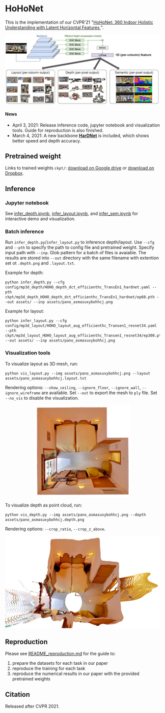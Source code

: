 # HoHoNet

This is the implementation of our CVPR'21 "[HoHoNet: 360 Indoor Holistic Understanding with Latent Horizontal Features
](https://arxiv.org/abs/2011.11498)".

![teaser](./assets/repo_teaser.jpg)

#### News
- April 3, 2021: Release inference code, jupyter notebook and visualization tools. Guide for reproduction is also finished.
- March 4, 2021: A new backbone **[HarDNet](https://github.com/PingoLH/Pytorch-HarDNet)** is included, which shows better speed and depth accuracy.


## Pretrained weight
Links to trained weights `ckpt/`: [download on Google drive](https://drive.google.com/drive/folders/1raT3vRXnQXRAQuYq36dE-93xFc_hgkTQ?usp=sharing) or [download on Dropbox](https://www.dropbox.com/sh/b014nop5jrehpoq/AACWNTMMHEAbaKOO1drqGio4a?dl=0).


## Inference
### Jupyter notebook
See [infer_depth.ipynb](infer_depth.ipynb), [infer_layout.ipynb](infer_layout.ipynb), and [infer_sem.ipynb](infer_sem.ipynb) for interactive demo and visualization.

### Batch inference
Run `infer_depth.py`/`infer_layout.py` to inference depth/layout.
Use `--cfg` and `--pth` to specify the path to config file and pretrained weight.
Specify input path with `--inp`. Glob pattern for a batch of files is avaiable.
The results are stored into `--out` directory with the same filename with extention set ot `.depth.png` and `.layout.txt`.

Example for depth:
```
python infer_depth.py --cfg config/mp3d_depth/HOHO_depth_dct_efficienthc_TransEn1_hardnet.yaml --pth ckpt/mp3d_depth_HOHO_depth_dct_efficienthc_TransEn1_hardnet/ep60.pth --out assets/ --inp assets/pano_asmasuxybohhcj.png
```

Example for layout:
```
python infer_layout.py --cfg config/mp3d_layout/HOHO_layout_aug_efficienthc_Transen1_resnet34.yaml --pth ckpt/mp3d_layout_HOHO_layout_aug_efficienthc_Transen1_resnet34/ep300.pth --out assets/ --inp assets/pano_asmasuxybohhcj.png
```

### Visualization tools
To visualize layout as 3D mesh, run:
```
python vis_layout.py --img assets/pano_asmasuxybohhcj.png --layout assets/pano_asmasuxybohhcj.layout.txt
```
Rendering options: `--show_ceiling`, `--ignore_floor`, `--ignore_wall`, `--ignore_wireframe` are available.
Set `--out` to export the mesh to `ply` file.
Set `--no_vis` to disable the visualization.
<p align="center">
    <img height="300" src="./assets/snapshot_layout.jpg">
</p>


To visualize depth as point cloud, run:
```
python vis_depth.py --img assets/pano_asmasuxybohhcj.png --depth assets/pano_asmasuxybohhcj.depth.png
```
Rendering options: `--crop_ratio`, `--crop_z_above`.
<p align="center">
    <img height="300" src="./assets/snapshot_depth.jpg">
</p>



## Reproduction
Please see [README_reproduction.md](README_reproduction.md) for the guide to:
1. prepare the datasets for each task in our paper
2. reproduce the training for each task
3. reproduce the numerical results in our paper with the provided pretrained weights


## Citation
Released after CVPR 2021.
